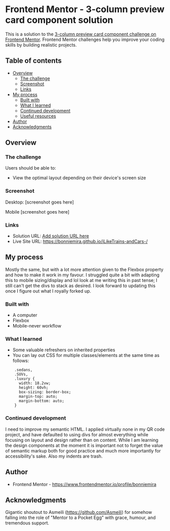 # Frontend Mentor - 3-column preview card component solution

This is a solution to the [3-column preview card component challenge on Frontend Mentor](https://www.frontendmentor.io/challenges/3column-preview-card-component-pH92eAR2-). Frontend Mentor challenges help you improve your coding skills by building realistic projects.

## Table of contents

-   [Overview](#overview)
    -   [The challenge](#the-challenge)
    -   [Screenshot](#screenshot)
    -   [Links](#links)
-   [My process](#my-process)
    -   [Built with](#built-with)
    -   [What I learned](#what-i-learned)
    -   [Continued development](#continued-development)
    -   [Useful resources](#useful-resources)
-   [Author](#author)
-   [Acknowledgments](#acknowledgments)

## Overview

### The challenge

Users should be able to:

-   View the optimal layout depending on their device's screen size

### Screenshot

Desktop: [screenshot goes here]

Mobile [screenshot goes here]

### Links

-   Solution URL: [Add solution URL here](https://your-solution-url.com)
-   Live Site URL: https://bonniemira.github.io/iLikeTrains-andCars-/

## My process

Mostly the same, but with a lot more attention given to the Flexbox property and how to make it work in my favour. I struggled quite a bit with adapting this to mobile sizing/display and lol look at me writing this in past tense; I still can't get the divs to stack as desired. I look forward to updating this once I figure out what I royally forked up. 
	
### Built with

-   A computer
-   Flexbox
-   Mobile-never workflow

### What I learned

- Some valuable refreshers on inherited properties
- You can lay out CSS for multiple classes/elements at the same time as follows:

```
	.sedans,
	.SUVs,
	.luxury {
	  width: 18.2vw;
	  height: 60vh;
	  box-sizing: border-box;
	  margin-top: auto;
	  margin-bottom: auto;
	}
```

### Continued development

I need to improve my semantic HTML. I applied virtually none in my QR code project, and have defaulted to using divs for almost everything while focusing on layout and design rather than on content. While I am learning the design components at the moment it is important not to forget the value of semantic markup both for good practice and much more importantly for accessibility's sake. Also my indents are trash. 

## Author

-   Frontend Mentor - https://www.frontendmentor.io/profile/bonniemira

## Acknowledgments

Gigantic shoutout to Asmeili (https://github.com/Asmeili) for somehow falling into the role of "Mentor to a Pocket Egg" with grace, humour, and tremendous support. 
